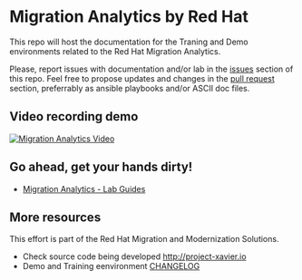 # Migration Analytics by Red Hat

This repo will host the documentation for the Traning and Demo environments related to the Red Hat Migration Analytics. 

Please, report issues with documentation and/or lab in the [issues](issues) section of this repo. Feel free to propose updates and changes in the [pull request](pulls) section, preferrably as ansible playbooks and/or ASCII doc files.

## Video recording demo
[![Migration Analytics Video](https://raw.githubusercontent.com/RedHatDemos/RHS-Infrastructure_Migration/ims_1.2/doc/images/demo_icon.png)](https://www.youtube.com/watch?v=Wf5BwZNkQiA)

## Go ahead, get your hands dirty!

* [Migration Analytics - Lab Guides](doc)

## More resources
This effort is part of the Red Hat Migration and Modernization Solutions.

* Check source code being developed http://project-xavier.io
* Demo and Training eenvironment [CHANGELOG](CHANGELOG.adoc)
